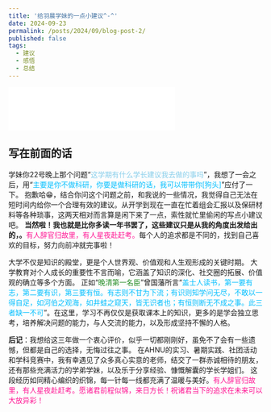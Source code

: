 ```yaml
---
title: '给羽晨学妹的一点小建议^-^'
date: 2024-09-23
permalink: /posts/2024/09/blog-post-2/
published: false
tags:
  - 建议
  - 感悟
  - 总结
---
```


<iframe frameborder="no" border="0" marginwidth="0" marginheight="0" width=330 height=86 src="//music.163.com/outchain/player?type=2&id=1858118347&auto=1&height=66&autoplay=true&loop=true"></iframe>

## 写在前面的话

学妹你22号晚上那个问题“<font color=SkyBlue>这学期有什么学长建议我去做的事吗</font>”，我想了一会之后，用“<font color=DeepSkyBlue>主要是你不做科研，你要是做科研的话，我可以带带你[狗头]</font>”应付了一下。
抱歉哈😁，结合你问这个问题之前，和我说的一些情况，我觉得自己无法在短时间内给你一个合理有效的建议。从开学到现在一直在忙着组会汇报以及保研材料等各种琐事，这两天相对而言算是闲下来了一点，索性就忙里偷闲的写点小建议吧。
**当然啦！我也就是比你多读一年书罢了，这些建议只是从我的角度出发给出的，。**<font color=DeepPink>有人辞官归故里，有人星夜赴赶考。</font>每个人的追求都是不同的，找到自己喜欢的目标，努力向前冲就完事啦！

大学不仅是知识的殿堂，更是个人世界观、价值观和人生观形成的关键时期。
大学教育对个人成长的重要性不言而喻，它涵盖了知识的深化、社交圈的拓展、价值观的确立等多个方面。
正如“<font color=ForestGreen>晚清第一名臣</font>”曾国藩所言“<font color=DeepSkyBlue>盖士人读书，第一要有志，第二要有识，第三要有恒。有志则不甘为下流；有识则知学问无尽，不敢以一得自足，如河伯之观海，如井蛙之窥天，皆无识者也；有恒则断无不成之事。此三者缺一不可</font>”。在这里，学习不再仅仅是获取课本上的知识，更多的是学会独立思考，培养解决问题的能力，与人交流的能力，以及形成坚持不懈的人格。



**后记**：我想给这三年做一个衷心评价，似乎一切都刚刚好，虽免不了会有一些遗憾，但都是自己的选择，无悔过往之事。
在AHNU的实习、暑期实践、社团活动和学科竞赛中，我有幸遇见了众多真心实意的老师，结交了一群赤诚相待的朋友，还有那些充满活力的学弟学妹，以及乐于分享经验、慷慨解囊的学长学姐们。
这段经历如同精心编织的织锦，每一针每一线都充满了温暖与美好。<font color=DeepPink>有人辞官归故里，有人星夜赴赶考。愿诸君前程似锦，来日方长！祝诸君当下的追求在未来可以大放异彩！</font>

